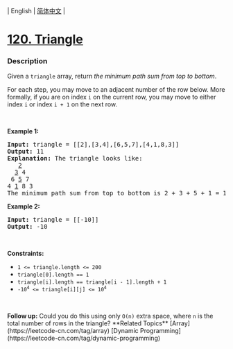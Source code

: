 | English | [简体中文](README.md) |

# [120. Triangle](https://leetcode-cn.com/problems/triangle)
 ### Description
<p>Given a <code>triangle</code> array, return <em>the minimum path sum from top to bottom</em>.</p>

<p>For each step, you may move to an adjacent number of the row below. More formally, if you are on index <code>i</code> on the current row, you may move to either index <code>i</code> or index <code>i + 1</code> on the next row.</p>

<p>&nbsp;</p>
<p><strong>Example 1:</strong></p>

<pre>
<strong>Input:</strong> triangle = [[2],[3,4],[6,5,7],[4,1,8,3]]
<strong>Output:</strong> 11
<strong>Explanation:</strong> The triangle looks like:
   <u>2</u>
  <u>3</u> 4
 6 <u>5</u> 7
4 <u>1</u> 8 3
The minimum path sum from top to bottom is 2 + 3 + 5 + 1 = 11 (underlined above).
</pre>

<p><strong>Example 2:</strong></p>

<pre>
<strong>Input:</strong> triangle = [[-10]]
<strong>Output:</strong> -10
</pre>

<p>&nbsp;</p>
<p><strong>Constraints:</strong></p>

<ul>
	<li><code>1 &lt;= triangle.length &lt;= 200</code></li>
	<li><code>triangle[0].length == 1</code></li>
	<li><code>triangle[i].length == triangle[i - 1].length + 1</code></li>
	<li><code>-10<sup>4</sup> &lt;= triangle[i][j] &lt;= 10<sup>4</sup></code></li>
</ul>

<p>&nbsp;</p>
<strong>Follow up:</strong> Could you&nbsp;do this using only <code>O(n)</code> extra space, where <code>n</code> is the total number of rows in the triangle?
**Related Topics**  [Array](https://leetcode-cn.com/tag/array) [Dynamic Programming](https://leetcode-cn.com/tag/dynamic-programming) 